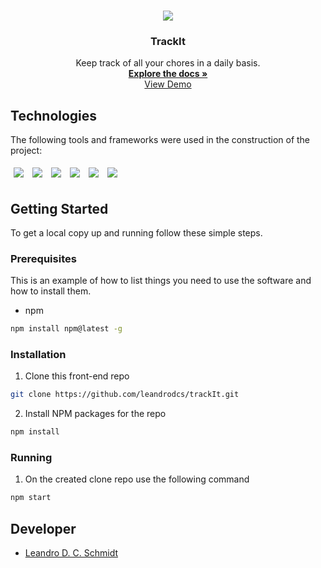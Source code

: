 <!-- PROJECT LOGO -->
<br />
<p align="center">
  <a href="https://github.com/leandrodcs/trackIt">
      <img src="./src/assets/logo.png" align="center" />
  </a>

  <h3 align="center">TrackIt</h3>

  <p align="center">
    Keep track of all your chores in a daily basis.
    <br />
    <a href="https://github.com/leandrodcs/trackIt"><strong>Explore the docs »</strong></a>
    <br />
    <a href="https://my-wallet-sepia.vercel.app/">View Demo</a>
    <br />
  </p>
</p>

## Technologies

The following tools and frameworks were used in the construction of the project:
<p>
  <img style='margin: 5px;' src='https://img.shields.io/badge/React-20232A?style=for-the-badge&logo=react&logoColor=61DAFB'>
  <img style='margin: 5px;' src='https://img.shields.io/badge/axios%20-%2320232a.svg?&style=for-the-badge&color=informational'>
  <img style='margin: 5px;' src="https://img.shields.io/badge/React_Router-CA4245?style=for-the-badge&logo=react-router&logoColor=white"/>
  <img style='margin: 5px;' src='https://img.shields.io/badge/react-icons%20-%2320232a.svg?&style=for-the-badge&color=f28dc7&logo=react-icons&logoColor=%2361DAFB'>
  <img style='margin: 5px;' src='https://img.shields.io/badge/styled--components-DB7093?style=for-the-badge&logo=styled-components&logoColor=white'>
  <img style='margin: 5px;' src='https://img.shields.io/badge/Vercel-000000?style=for-the-badge&logo=vercel&logoColor=white'>
</p>

## Getting Started

To get a local copy up and running follow these simple steps.

### Prerequisites

This is an example of how to list things you need to use the software and how to install them.
* npm
```sh
npm install npm@latest -g
```

### Installation

1. Clone this front-end repo
```sh
git clone https://github.com/leandrodcs/trackIt.git
```
2. Install NPM packages for the repo
```sh
npm install
```

### Running

1. On the created clone repo use the following command
```sh
npm start
```

<!-- Developer -->
## Developer

* [Leandro D. C. Schmidt ](https://github.com/leandrodcs)